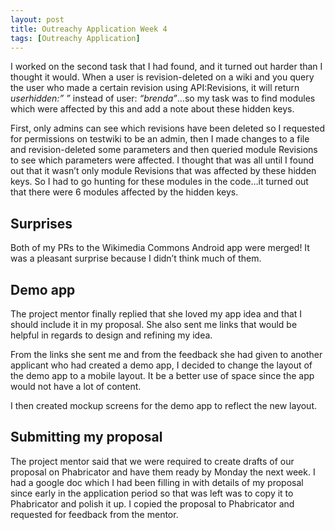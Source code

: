 ```yaml
---
layout: post
title: Outreachy Application Week 4
tags: [Outreachy Application]
---
```


I worked on the second task that I had found, and it turned out harder than I thought it would. When a user is revision-deleted on a wiki and you query the user who made a certain revision using API:Revisions, it will return *userhidden:” ”* instead of user: *“brenda”*…so my task was to find modules which were affected by this and add a note about these hidden keys.

First, only admins can see which revisions have been deleted so I requested for permissions on testwiki to be an admin, then I made changes to a file and revision-deleted some parameters and then queried module Revisions to see which parameters were affected. I thought that was all until I found out that it wasn’t only module Revisions that was affected by these hidden keys. So I had to go hunting for these modules in the code…it turned out that there were 6 modules affected by the hidden keys.

## Surprises

Both of my PRs to the Wikimedia Commons Android app were merged! It was a pleasant surprise because I didn’t think much of them.

## Demo app

The project mentor finally replied that she loved my app idea and that I should include it in my proposal. She also sent me links that would be helpful in regards to design and refining my idea.

From the links she sent me and from the feedback she had given to another applicant who had created a demo app, I decided to change the layout of the demo app to a mobile layout. It be a better use of space since the app would not have a lot of content.

I then created mockup screens for the demo app to reflect the new layout.

## Submitting my proposal

The project mentor said that we were required to create drafts of our proposal on Phabricator and have them ready by Monday the next week. I had a google doc which I had been filling in with details of my proposal since early in the application period so that was left was to copy it to Phabricator and polish it up. I copied the proposal to Phabricator and requested for feedback from the mentor.